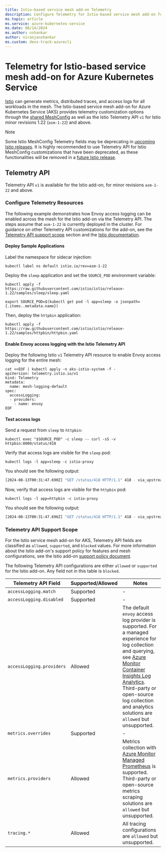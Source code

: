 ```yaml
---
title: Istio-based service mesh add-on Telemetry
description: Configure Telemetry for Istio-based service mesh add-on for Azure Kubernetes Service.
ms.topic: article
ms.service: azure-kubernetes-service
ms.date: 08/14/2024
ms.author: nshankar
author: niranjanshankar
ms.custom: devx-track-azurecli
---
```


# Telemetry for Istio-based service mesh add-on for Azure Kubernetes Service

[Istio][istio-telemetry-overview] can generate metrics, distributed traces, and access logs for all workloads in the mesh. The Istio-based service mesh add-on for Azure Kubernetes Service (AKS) provides telemetry customization options through the [shared MeshConfig][istio-meshconfig] as well as the Istio Telemetry API `v1` for Istio minor revisions 1.22 (`asm-1-22`) and above.

> [!NOTE]
> Some Istio MeshConfig Telemetry fields may be deprecating in [upcoming Istio releases][istio-releases]. It is highly recommended to use Telemetry API for Istio MeshConfig customizations that have been deprecated, as these functionalities will be removed in a [future Istio release][istio-feature-status].

## Telemetry API

Telemetry API `v1` is available for the Istio add-on, for minor revisions `asm-1-22` and above.

### Configure Telemetry Resources

The following example demonstrates how Envoy access logging can be enabled across the mesh for the Istio add-on via the Telemetry API. The steps assume that `asm-1-22` is currently deployed in the cluster. For guidance on other Telemetry API customizations for the add-on, see the [Telemetry API support scope][support-scope-section] section and the [Istio documentation][istio-telemetry-api].

#### Deploy Sample Applications

Label the namespace for sidecar injection: 

```azurecli-interactive
kubectl label ns default istio.io/rev=asm-1-22
```

Deploy the `sleep` application and set the `SOURCE_POD` environment variable: 

```azurecli-interactive
kubectl apply -f https://raw.githubusercontent.com/istio/istio/release-1.22/samples/sleep/sleep.yaml

export SOURCE_POD=$(kubectl get pod -l app=sleep -o jsonpath={.items..metadata.name})
```

Then, deploy the `httpbin` application:

```azurecli-interactive
kubectl apply -f https://raw.githubusercontent.com/istio/istio/release-1.22/samples/httpbin/httpbin.yaml
```

#### Enable Envoy access logging with the Istio Telemetry API

Deploy the following Istio `v1` Telemetry API resource to enable Envoy access logging for the entire mesh:

```azurecli-interactive
cat <<EOF | kubectl apply -n aks-istio-system -f -
apiVersion: telemetry.istio.io/v1
kind: Telemetry
metadata:
  name: mesh-logging-default
spec:
  accessLogging:
  - providers:
    - name: envoy
EOF
```

#### Test access logs

Send a request from `sleep` to `httpbin`:

```azurecli-interactive
kubectl exec "$SOURCE_POD" -c sleep -- curl -sS -v httpbin:8000/status/418
```

Verify that access logs are visible for the `sleep` pod:

```azurecli-interactive
kubectl logs -l app=sleep -c istio-proxy
```

You should see the following output:

```bash
[2024-08-13T00:31:47.690Z] "GET /status/418 HTTP/1.1" 418 - via_upstream - "-" 0 135 12 11 "-" "curl/8.9.1" "cdecaca5-5964-48f3-b42d-f474dfa623d5" "httpbin:8000" "10.244.0.13:8080" outbound|8000||httpbin.default.svc.cluster.local 10.244.0.12:53336 10.0.112.220:8000 10.244.0.12:42360 - default
```

Now, verify that access logs are visible for the `httpbin` pod:

```azurecli-interactive
kubectl logs -l app=httpbin -c istio-proxy
```

You should see the following output:

```bash
[2024-08-13T00:31:47.696Z] "GET /status/418 HTTP/1.1" 418 - via_upstream - "-" 0 135 2 1 "-" "curl/8.9.1" "cdecaca5-5964-48f3-b42d-f474dfa623d5" "httpbin:8000" "10.244.0.13:8080" inbound|8080|| 127.0.0.6:55401 10.244.0.13:8080 10.244.0.12:53336 outbound_.8000_._.httpbin.default.svc.cluster.local default
```
### Telemetry API Support Scope

For the Istio service mesh add-on for AKS, Telemetry API fields are classified as `allowed`, `supported`, and `blocked` values. For more information about the Istio add-on's support policy for features and mesh configurations, see the Istio add-on [support policy document][istio-support-policy].

The following Telemetry API configurations are either `allowed` or `supported` for the Istio add-on. Any field not in this table is `blocked`. 

| **Telemetry API Field** | **Supported/Allowed** | **Notes** |
|-------------------------|-----------------------|-----------|
| `accessLogging.match` | Supported | - |
| `accessLogging.disabled` | Supported | - |
| `accessLogging.providers` | Allowed | The default `envoy` access log provider is supported. For a managed experience for log collection and querying, see [Azure Monitor Container Insights Log Analytics][az-monitor-container-insights]. Third-party or open-source log collection and analytics solutions are `allowed` but unsupported. |
| `metrics.overrides` | Supported | - |
| `metrics.providers` | Allowed | Metrics collection with [Azure Monitor Managed Prometheus][az-monitor-metrics] is supported. Third-party or open-source metrics scraping solutions are `allowed` but unsupported. |
| `tracing.*` | Allowed | All tracing configurations are `allowed` but unsupported. |

<!-- LINKS - External -->
[istio-telemetry-overview]: https://istio.io/latest/docs/concepts/observability/
[istio-telemetry-api]: https://istio.io/latest/docs/reference/config/telemetry/
[istio-feature-status]: https://istio.io/latest/docs/releases/feature-stages/#feature-phase-definition
[istio-releases]: https://istio.io/latest/news/releases/

<!-- LINKS - internal -->
[istio-meshconfig]: ./istio-meshconfig.md
[support-scope-section]: #telemetry-api-support-scope
[istio-support-policy]: ./istio-support-policy.md#allowed-supported-and-blocked-features-and-configurations
[az-monitor-container-insights]: /azure/azure-monitor/containers/container-insights-overview
[az-monitor-metrics]: /azure/azure-monitor/containers/kubernetes-monitoring-enable
